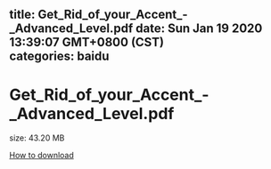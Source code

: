 
title: Get_Rid_of_your_Accent_-_Advanced_Level.pdf
date: Sun Jan 19 2020 13:39:07 GMT+0800 (CST)    
categories: baidu
---

# Get_Rid_of_your_Accent_-_Advanced_Level.pdf
size: 43.20 MB
 
 

[How to download](https://bpcam.bemobtrk.com/go/2ceec3aa-1ca2-46d6-b9ff-aaa5c184517c?jno=2069)